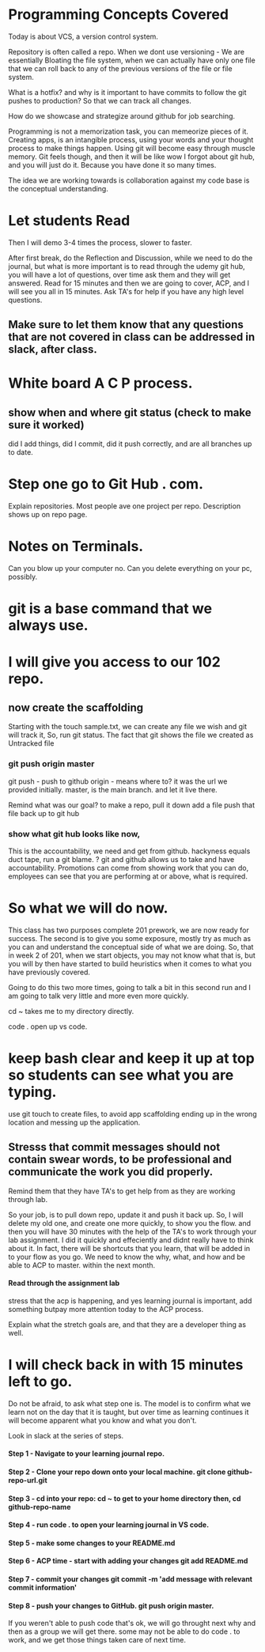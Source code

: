 # Programming Concepts Covered
Today is about VCS, a version control system.

Repository is often called a repo. 
When we dont use versioning - We are essentially Bloating the file system, when we can actually have only one file that we can roll back to any of the previous versions of the file or file system. 

What is a hotfix? and why is it important to have commits to follow the git pushes to production? So that we can track all changes.

How do we showcase and strategize around github for job searching.

Programming is not a memorization task, you can memeorize pieces of it. Creating apps, is an intangible process, using your words and your thought process to make things happen. 
Using git will become easy through muscle memory. Git feels though, and then it will be like wow I forgot about git hub, and you will just do it. Because you have done it so many times.  

The idea we are working towards is collaboration against my code base is the conceptual understanding. 

# Let students Read
Then I will demo 3-4 times the process, slower to faster.

After first break, do the Reflection and Discussion, while we need to do the journal, but what is more important is to read through the udemy git hub, you will have a lot of questions, over time ask them and they will get answered. Read for 15 minutes and then we are going to cover, ACP, and I will see you all in 15 minutes. Ask TA's for help if you have any high level questions. 
## Make sure to let them know that any questions that are not covered in class can be addressed in slack, after class. 

# White board A C P process.  
## show when and where git status (check to make sure it worked)
did I add things, did I commit, did it push correctly, and are all branches up to date. 

# Step one go to Git Hub . com.
Explain repositories. 
Most people ave one project per repo. 
Description shows up on repo page. 

# Notes on Terminals.  
Can you blow up your computer no.
Can you delete everything on your pc, possibly.

# git is a base command that we always use. 

# I will give you access to our 102 repo. 


## now create the scaffolding 
Starting with the touch sample.txt, we can create any file we wish and git will track it, 
So, run git status. 
The fact that git shows the file we created as Untracked file

### git push origin master 
git push - push to github
origin - means where to? it was the url we provided initially. 
master, is the main branch. and let it live there. 


Remind what was our goal?
to make a repo, 
pull it down
add a file 
push that file back up to git hub
### show what git hub looks like now, 
This is the accountability, we need and get from github. 
hackyness equals duct tape, run a git blame. ? git and github allows us to take and have accountability. 
Promotions can come from showing work that you can do, employees can see that you are performing at or above, what is required. 

# So what we will do now. 
This class has two purposes complete 201 prework, we are now ready for success. The second is to give you some exposure, mostly try as much as you can and understand the conceptual side of what we are doing. So, that in week 2 of 201, when we start objects, you may not know what that is, but you will by then have started to build heuristics when it comes to what you have previously covered. 

Going to do this two more times, going to talk a bit in this second run and I am going to talk very little and more even more quickly.

cd ~ takes me to my directory directly. 

code . open up vs code. 

# keep bash clear and keep it up at top so students can see what you are typing. 

use git touch to create files, to avoid app scaffolding ending up in the wrong location and messing up the application. 

## Stresss that commit messages should not contain swear words, to be professional and communicate the work you did properly. 

Remind them that they have TA's to get help from as they are working through lab. 


So your job, is to pull down repo, update it and push it back up. 
So, I will delete my old one, and create one more quickly, to show you the flow. and then you will have 30 minutes with the help of the TA's to work through your lab assignment. 
I did it quickly and effeciently and didnt really have to think about it. In fact, there will be shortcuts that you learn, that will be added in to your flow as you go. We need to know the why, what, and how and be able to ACP to master. within the next month. 

#### Read through the assignment lab 
stress that the acp is happening, and yes learning journal is important, add something butpay more attention today to the ACP process. 

Explain what the stretch goals are, and that they are a developer thing as well. 
# I will check back in with 15 minutes left to go. 
Do not be afraid, to ask what step one is. The model is to confirm what we learn not on the day that it is taught, but over time as learning continues it will become apparent what you know and what you don't. 

Look in slack at the series of steps. 

#### Step 1 - Navigate to your learning journal repo.
#### Step 2 - Clone your repo down onto your local machine. git clone github-repo-url.git
#### Step 3 - cd into your repo: cd ~ to get to your home directory then, cd github-repo-name
#### Step 4 - run code . to open your learning journal in VS code. 
#### Step 5 - make some changes to your README.md
#### Step 6 - ACP time - start with adding your changes git add README.md 
#### Step 7 - commit your changes git commit -m 'add message with relevant commit information'
#### Step 8 - push your changes to GitHub. git push origin master. 

If you weren't able to push code that's ok, we will go throught next why and then as a group we will get there. 
some may not be able to do code . to work, and we get those things taken care of next time. 